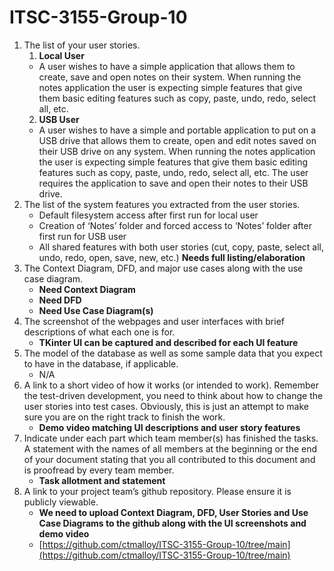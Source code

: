 # ITSC-3155-Group-10

<!-- Copy and paste the converted output. -->

<!-----
NEW: Check the "Suppress top comment" option to remove this info from the output.

Conversion time: 0.315 seconds.


Using this Markdown file:

1. Paste this output into your source file.
2. See the notes and action items below regarding this conversion run.
3. Check the rendered output (headings, lists, code blocks, tables) for proper
   formatting and use a linkchecker before you publish this page.

Conversion notes:

* Docs to Markdown version 1.0β29
* Tue Dec 01 2020 09:02:00 GMT-0800 (PST)
* Source doc: Demo 1
----->




1. The list of your user stories.
    1. **Local User** 
     * A user wishes to have a simple application that allows them to create, save and open notes on their system. When running the notes application the user is expecting simple features that give them basic editing features such as copy, paste, undo, redo, select all, etc. 
    2. **USB User**
     * A user wishes to have a simple and portable application to put on a USB drive that allows them to create, open and edit notes saved on their USB drive on any system. When running the notes application the user is expecting simple features that give them basic editing features such as copy, paste, undo, redo, select all, etc. The user requires the application to save and open their notes to their USB drive.
2. The list of the system features you extracted from the user stories.
    * Default filesystem access after first run for local user
    * Creation of ‘Notes’ folder and forced access to ‘Notes’ folder after first run for USB user
    * All shared features with both user stories (cut, copy, paste, select all, undo, redo, open, save, new, etc.) **Needs full listing/elaboration**
3. The Context Diagram, DFD, and major use cases along with the use case diagram.
    * **Need Context Diagram**
    * **Need DFD**
    * **Need Use Case Diagram(s)**
4. The screenshot of the webpages and user interfaces with brief descriptions of what each one is for.
    * **TKinter UI can be captured and described for each UI feature**
5. The model of the database as well as some sample data that you expect to have in the database, if applicable.
    * N/A
6. A link to a short video of how it works (or intended to work). Remember the test-driven development, you need to think about how to change the user stories into test cases. Obviously, this is just an attempt to make sure you are on the right track to finish the work.
    * **Demo video matching UI descriptions and user story features**
7. Indicate under each part which team member(s) has finished the tasks. A statement with the names of all members at the beginning or the end of your document stating that you all contributed to this document and is proofread by every team member.
    * **Task allotment and statement**
9. A link to your project team’s github repository. Please ensure it is publicly viewable.
    * **We need to upload Context Diagram, DFD, User Stories and Use Case Diagrams to the github along with the UI screenshots and demo video**
    * [https://github.com/ctmalloy/ITSC-3155-Group-10/tree/main](https://github.com/ctmalloy/ITSC-3155-Group-10/tree/main) 
